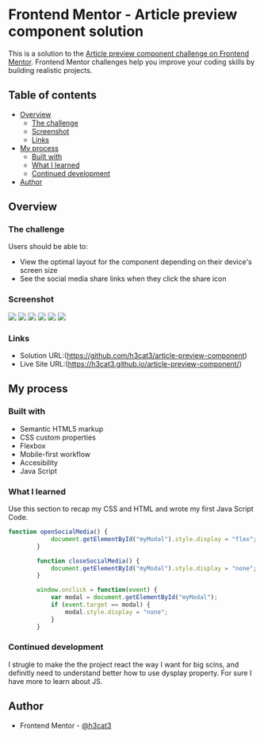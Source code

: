 # Frontend Mentor - Article preview component solution

This is a solution to the [Article preview component challenge on Frontend Mentor](https://www.frontendmentor.io/challenges/article-preview-component-dYBN_pYFT). Frontend Mentor challenges help you improve your coding skills by building realistic projects. 

## Table of contents

- [Overview](#overview)
  - [The challenge](#the-challenge)
  - [Screenshot](#screenshot)
  - [Links](#links)
- [My process](#my-process)
  - [Built with](#built-with)
  - [What I learned](#what-i-learned)
  - [Continued development](#continued-development)
- [Author](#author)

## Overview

### The challenge

Users should be able to:

- View the optimal layout for the component depending on their device's screen size
- See the social media share links when they click the share icon

### Screenshot

![](/images/Screenshot/Galaxy%20S21-1736780184518.jpeg) ![](/images/Screenshot/Galaxy%20S21-1736780218527.jpeg)
![](/images/Screenshot/iPad-1736780190247.jpeg) ![](/images/Screenshot/iPad-1736780225215.jpeg)
![](/images/Screenshot/Nest%20Hub%20Max-1736780354081.jpeg) ![](/images/Screenshot/Nest%20Hub%20Max-1736780364127.jpeg)


### Links

- Solution URL:(https://github.com/h3cat3/article-preview-component)
- Live Site URL:(https://h3cat3.github.io/article-preview-component/)

## My process

### Built with

- Semantic HTML5 markup
- CSS custom properties
- Flexbox
- Mobile-first workflow
- Accesibility
- Java Script

### What I learned

Use this section to recap my CSS and HTML and wrote my first Java Script Code.

```js
function openSocialMedia() {
            document.getElementById("myModal").style.display = "flex";
        }

        function closeSocialMedia() {
            document.getElementById("myModal").style.display = "none";
        }

        window.onclick = function(event) { 
            var modal = document.getElementById("myModal"); 
            if (event.target == modal) { 
                modal.style.display = "none"; 
            }
        }
```

### Continued development

I strugle to make the the project react the way I want for big scins, and definitly need to understand better how to use dysplay property.
For sure I have more to learn about JS.

## Author

- Frontend Mentor - [@h3cat3](https://www.frontendmentor.io/profile/h3cat3)

